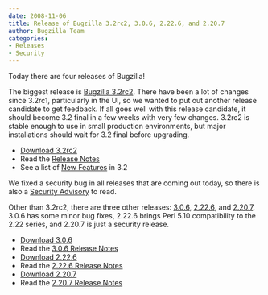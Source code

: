 ```yaml
---
date: 2008-11-06
title: Release of Bugzilla 3.2rc2, 3.0.6, 2.22.6, and 2.20.7
author: Bugzilla Team
categories:
- Releases
- Security
---
```


Today there are four releases of Bugzilla!

The biggest release is [Bugzilla 3.2rc2](/releases/3.2/). There have been a lot of changes since 3.2rc1, particularly in the UI, so we wanted to put out another release candidate to get feedback. If all goes well with this release candidate, it should become 3.2 final in a few weeks with very few changes. 3.2rc2 is stable enough to use in small production environments, but major installations should wait for 3.2 final before upgrading.

*   [Download 3.2rc2](/download/#v32)
*   Read the [Release Notes](/releases/3.2/)
*   See a list of [New Features](/releases/3.2) in 3.2

We fixed a security bug in all releases that are coming out today, so there is also a [Security Advisory](/security/2.20.6/) to read.

Other than 3.2rc2, there are three other releases: [3.0.6](/releases/3.0.6/), [2.22.6](/releases/2.22.6/), and [2.20.7](/releases/2.20.7/). 3.0.6 has some minor bug fixes, 2.22.6 brings Perl 5.10 compatibility to the 2.22 series, and 2.20.7 is just a security release.

*   [Download 3.0.6](/download/#v30)
*   Read the [3.0.6 Release Notes](/releases/3.0.6/)
*   [Download 2.22.6](/download/#v222)
*   Read the [2.22.6 Release Notes](/releases/2.22.6/)
*   [Download 2.20.7](/download/#v220)
*   Read the [2.20.7 Release Notes](/releases/2.20.7/)

